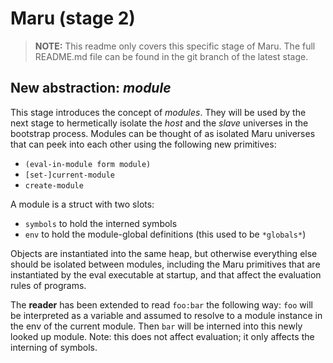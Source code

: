 # Maru (stage 2)

> **NOTE:** This readme only covers this specific stage of Maru. The full README.md file can be found in the git branch of the latest stage.

## New abstraction: *module*

This stage introduces the concept of *modules*. They will be used by the next stage to hermetically isolate the *host* and the *slave* universes in the bootstrap process. Modules can be thought of as isolated Maru universes that can peek into each other using the following new primitives:

- `(eval-in-module form module)`
- `[set-]current-module`
- `create-module`

A module is a struct with two slots:
- `symbols` to hold the interned symbols
- `env` to hold the module-global definitions (this used to be `*globals*`)

Objects are instantiated into the same heap, but otherwise everything else should be isolated between modules, including the Maru primitives that are instantiated by the eval executable at startup, and that affect the evaluation rules of programs.

The **reader** has been extended to read `foo:bar` the following way: `foo` will be interpreted as a variable and assumed to resolve to a module instance in the env of the current module. Then `bar` will be interned into this newly looked up module. Note: this does not affect evaluation; it only affects the interning of symbols.

